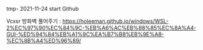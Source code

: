 tmp- 2021-11-24
start Github

Vcxsr 방화벽 풀어주기 :
https://holeeman.github.io/windows/WSL-2%EC%97%90%EC%84%9C-%EB%A6%AC%EB%88%85%EC%8A%A4-GUI-%ED%94%84%EB%A1%9C%EA%B7%B8%EB%9E%A8-%EC%8B%A4%ED%96%89/


